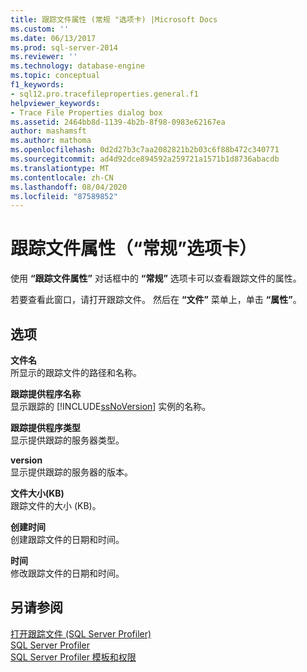 ```yaml
---
title: 跟踪文件属性 (常规 "选项卡) |Microsoft Docs
ms.custom: ''
ms.date: 06/13/2017
ms.prod: sql-server-2014
ms.reviewer: ''
ms.technology: database-engine
ms.topic: conceptual
f1_keywords:
- sql12.pro.tracefileproperties.general.f1
helpviewer_keywords:
- Trace File Properties dialog box
ms.assetid: 2464bb8d-1139-4b2b-8f98-0983e62167ea
author: mashamsft
ms.author: mathoma
ms.openlocfilehash: 0d2d27b3c7aa2082821b2b03c6f88b472c340771
ms.sourcegitcommit: ad4d92dce894592a259721a1571b1d8736abacdb
ms.translationtype: MT
ms.contentlocale: zh-CN
ms.lasthandoff: 08/04/2020
ms.locfileid: "87589852"
---
```

# <a name="trace-file-properties-general-tab"></a>跟踪文件属性（“常规”选项卡）
  使用 **“跟踪文件属性”** 对话框中的 **“常规”** 选项卡可以查看跟踪文件的属性。  
  
 若要查看此窗口，请打开跟踪文件。 然后在 **“文件”** 菜单上，单击 **“属性”**。  
  
## <a name="options"></a>选项  
 **文件名**  
 所显示的跟踪文件的路径和名称。  
  
 **跟踪提供程序名称**  
 显示跟踪的 [!INCLUDE[ssNoVersion](../includes/ssnoversion-md.md)] 实例的名称。  
  
 **跟踪提供程序类型**  
 显示提供跟踪的服务器类型。  
  
 **version**  
 显示提供跟踪的服务器的版本。  
  
 **文件大小(KB)**  
 跟踪文件的大小 (KB)。  
  
 **创建时间**  
 创建跟踪文件的日期和时间。  
  
 **时间**  
 修改跟踪文件的日期和时间。  
  
## <a name="see-also"></a>另请参阅  
 [打开跟踪文件 &#40;SQL Server Profiler&#41;](../tools/sql-server-profiler/open-a-trace-file-sql-server-profiler.md)   
 [SQL Server Profiler](../tools/sql-server-profiler/sql-server-profiler.md)   
 [SQL Server Profiler 模板和权限](../tools/sql-server-profiler/sql-server-profiler-templates-and-permissions.md)  
  
  
